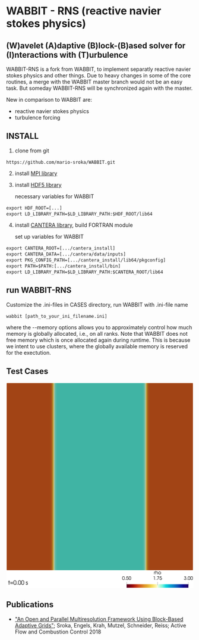 # WABBIT - RNS (reactive navier stokes physics)
## (W)avelet (A)daptive (B)lock-(B)ased solver for (I)nteractions with (T)urbulence

WABBIT-RNS is a fork from WABBIT, to implement separatly reactive navier stokes physics and other things. Due to heavy changes in some of the core routines, a merge with the WABBIT master branch would not be an easy task. But someday WABBIT-RNS will be synchronized again with the master.

New in comparison to WABBIT are:

+ reactive navier stokes physics
+ turbulence forcing

## INSTALL

1. clone from git

```
https://github.com/mario-sroka/WABBIT.git
```

2. install [MPI library](https://www.open-mpi.org/) 

3. install [HDF5 library](https://www.hdfgroup.org/downloads/hdf5/source-code/ "HDF5 Source Code")

	necessary variables for WABBIT
```
export HDF_ROOT=[...]
export LD_LIBRARY_PATH=$LD_LIBRARY_PATH:$HDF_ROOT/lib64
```

4. install [CANTERA library](https://www.cantera.org/), build FORTRAN module

	set up variables for WABBIT
```
export CANTERA_ROOT=[.../cantera_install]
export CANTERA_DATA=[.../cantera/data/inputs]
export PKG_CONFIG_PATH=[.../cantera_install/lib64/pkgconfig]
export PATH=$PATH:[.../cantera_install/bin]
export LD_LIBRARY_PATH=$LD_LIBRARY_PATH:$CANTERA_ROOT/lib64
```

## run WABBIT-RNS

Customize the .ini-files in CASES directory, run WABBIT with .ini-file name

```
wabbit [path_to_your_ini_filename.ini] 
```

where the --memory options allows you to approximately control how much memory is globally allocated, i.e., on all ranks. Note that WABBIT does not free memory which is once allocated again during runtime. This is because we intent to use clusters, where the globally available memory is reserved for the exectution.

## Test Cases

![test](pics/rho.png)

## Publications

* ["An Open and Parallel Multiresolution Framework Using Block-Based Adaptive Grids"](https://link.springer.com/chapter/10.1007%2F978-3-319-98177-2_19 "Sroka2018"); Sroka, Engels, Krah, Mutzel, Schneider, Reiss; Active Flow and Combustion Control 2018
